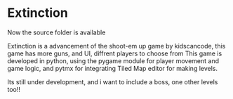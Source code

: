 # Extinction

Now the source folder is available

Extinction is a advancement of the shoot-em up game by kidscancode, this game has more guns, and UI, diffrent players to choose from
This game is developed in python, using the pygame module for player movement and game logic, and pytmx for integrating 
Tiled Map editor for making levels.

Its still under development, and i want to include a boss, one other levels too!!
